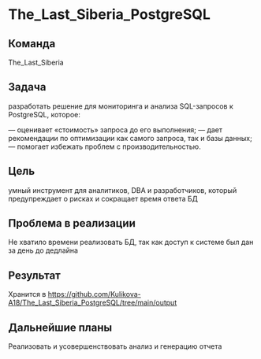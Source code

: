 # The_Last_Siberia_PostgreSQL

## Команда

The_Last_Siberia

## Задача

разработать решение для мониторинга и анализа SQL-запросов к PostgreSQL, которое: 

— оценивает «стоимость» запроса до его выполнения;
— дает рекомендации по оптимизации как самого запроса, так и базы данных;
— помогает избежать проблем с производительностью.

## Цель

умный инструмент для аналитиков, DBA и разработчиков, который предупреждает о рисках и сокращает время ответа БД

## Проблема в реализации

Не хватило времени реализовать БД, так как доступ к системе был дан за день до дедлайна

## Результат

Хранится в https://github.com/Kulikova-A18/The_Last_Siberia_PostgreSQL/tree/main/output

## Дальнейшие планы

Реализовать и усовершенствовать анализ и генерацию отчета
